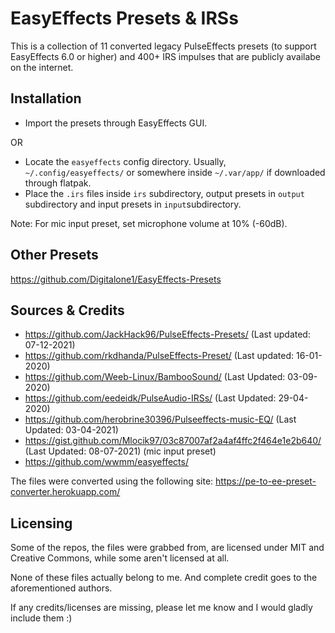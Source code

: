 # EasyEffects Presets & IRSs

This is a collection of 11 converted legacy PulseEffects presets (to support EasyEffects 6.0 or higher) and 400+ IRS impulses that are publicly availabe on the internet.

## Installation
- Import the presets through EasyEffects GUI.

OR

- Locate the `easyeffects` config directory. Usually, `~/.config/easyeffects/` or somewhere inside `~/.var/app/` if downloaded through flatpak.
- Place the `.irs` files inside `irs` subdirectory, output presets in `output` subdirectory and input presets in `input`subdirectory.

Note: For mic input preset, set microphone volume at 10% (-60dB).

## Other Presets
https://github.com/Digitalone1/EasyEffects-Presets

## Sources & Credits
- https://github.com/JackHack96/PulseEffects-Presets/ (Last updated: 07-12-2021)
- https://github.com/rkdhanda/PulseEffects-Preset/ (Last updated: 16-01-2020)
- https://github.com/Weeb-Linux/BambooSound/ (Last Updated: 03-09-2020)
- https://github.com/eedeidk/PulseAudio-IRSs/ (Last Updated: 29-04-2020)
- https://github.com/herobrine30396/Pulseeffects-music-EQ/ (Last Updated: 03-04-2021)
- https://gist.github.com/Mlocik97/03c87007af2a4af4ffc2f464e1e2b640/ (Last Updated: 08-07-2021) (mic input preset)
- https://github.com/wwmm/easyeffects/

The files were converted using the following site:
https://pe-to-ee-preset-converter.herokuapp.com/

## Licensing
Some of the repos, the files were grabbed from, are licensed under MIT and Creative Commons, while some aren't licensed at all.

None of these files actually belong to me. And complete credit goes to the aforementioned authors.

If any credits/licenses are missing, please let me know and I would gladly include them :)
